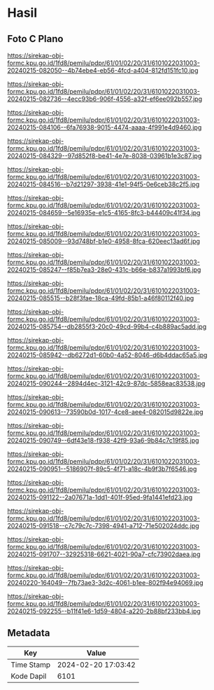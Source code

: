 # Hasil

## Foto C Plano

https://sirekap-obj-formc.kpu.go.id/1fd8/pemilu/pdpr/61/01/02/20/31/6101022031003-20240215-082050--4b74ebe4-eb56-4fcd-a404-812fd151fc10.jpg

https://sirekap-obj-formc.kpu.go.id/1fd8/pemilu/pdpr/61/01/02/20/31/6101022031003-20240215-082736--4ecc93b6-906f-4556-a32f-ef6ee092b557.jpg

https://sirekap-obj-formc.kpu.go.id/1fd8/pemilu/pdpr/61/01/02/20/31/6101022031003-20240215-084106--6fa76938-9015-4474-aaaa-4f991e4d9460.jpg

https://sirekap-obj-formc.kpu.go.id/1fd8/pemilu/pdpr/61/01/02/20/31/6101022031003-20240215-084329--97d852f8-be41-4e7e-8038-03961b1e3c87.jpg

https://sirekap-obj-formc.kpu.go.id/1fd8/pemilu/pdpr/61/01/02/20/31/6101022031003-20240215-084516--b7d21297-3938-41e1-94f5-0e6ceb38c2f5.jpg

https://sirekap-obj-formc.kpu.go.id/1fd8/pemilu/pdpr/61/01/02/20/31/6101022031003-20240215-084659--5e16935e-e1c5-4165-8fc3-b44409c41f34.jpg

https://sirekap-obj-formc.kpu.go.id/1fd8/pemilu/pdpr/61/01/02/20/31/6101022031003-20240215-085009--93d748bf-b1e0-4958-8fca-620eec13ad6f.jpg

https://sirekap-obj-formc.kpu.go.id/1fd8/pemilu/pdpr/61/01/02/20/31/6101022031003-20240215-085247--f85b7ea3-28e0-431c-b66e-b837a1993bf6.jpg

https://sirekap-obj-formc.kpu.go.id/1fd8/pemilu/pdpr/61/01/02/20/31/6101022031003-20240215-085515--b28f3fae-18ca-49fd-85b1-a46f80112f40.jpg

https://sirekap-obj-formc.kpu.go.id/1fd8/pemilu/pdpr/61/01/02/20/31/6101022031003-20240215-085754--db2855f3-20c0-49cd-99b4-c4b889ac5add.jpg

https://sirekap-obj-formc.kpu.go.id/1fd8/pemilu/pdpr/61/01/02/20/31/6101022031003-20240215-085942--db6272d1-60b0-4a52-8046-d6b4ddac65a5.jpg

https://sirekap-obj-formc.kpu.go.id/1fd8/pemilu/pdpr/61/01/02/20/31/6101022031003-20240215-090244--2894d4ec-3121-42c9-87dc-5858eac83538.jpg

https://sirekap-obj-formc.kpu.go.id/1fd8/pemilu/pdpr/61/01/02/20/31/6101022031003-20240215-090613--73590b0d-1017-4ce8-aee4-082015d9822e.jpg

https://sirekap-obj-formc.kpu.go.id/1fd8/pemilu/pdpr/61/01/02/20/31/6101022031003-20240215-090749--6df43e18-f938-42f9-93a6-9b84c7c19f85.jpg

https://sirekap-obj-formc.kpu.go.id/1fd8/pemilu/pdpr/61/01/02/20/31/6101022031003-20240215-090951--5186907f-89c5-4f71-a18c-4b9f3b7f6546.jpg

https://sirekap-obj-formc.kpu.go.id/1fd8/pemilu/pdpr/61/01/02/20/31/6101022031003-20240215-091122--2a07671a-1dd1-401f-95ed-9fa1441efd23.jpg

https://sirekap-obj-formc.kpu.go.id/1fd8/pemilu/pdpr/61/01/02/20/31/6101022031003-20240215-091518--c7c79c7c-7398-4941-a712-71e502024ddc.jpg

https://sirekap-obj-formc.kpu.go.id/1fd8/pemilu/pdpr/61/01/02/20/31/6101022031003-20240215-091707--32925318-6621-4021-90a7-cfc73902daea.jpg

https://sirekap-obj-formc.kpu.go.id/1fd8/pemilu/pdpr/61/01/02/20/31/6101022031003-20240220-164049--7fb73ae3-3d2c-4061-b1ee-802f94e94069.jpg

https://sirekap-obj-formc.kpu.go.id/1fd8/pemilu/pdpr/61/01/02/20/31/6101022031003-20240215-092255--b11f41e6-1d59-4804-a220-2b88bf233bb4.jpg


## Metadata

| Key        | Value               |
| ---------- | ------------------- |
| Time Stamp | 2024-02-20 17:03:42 |
| Kode Dapil | 6101                |



